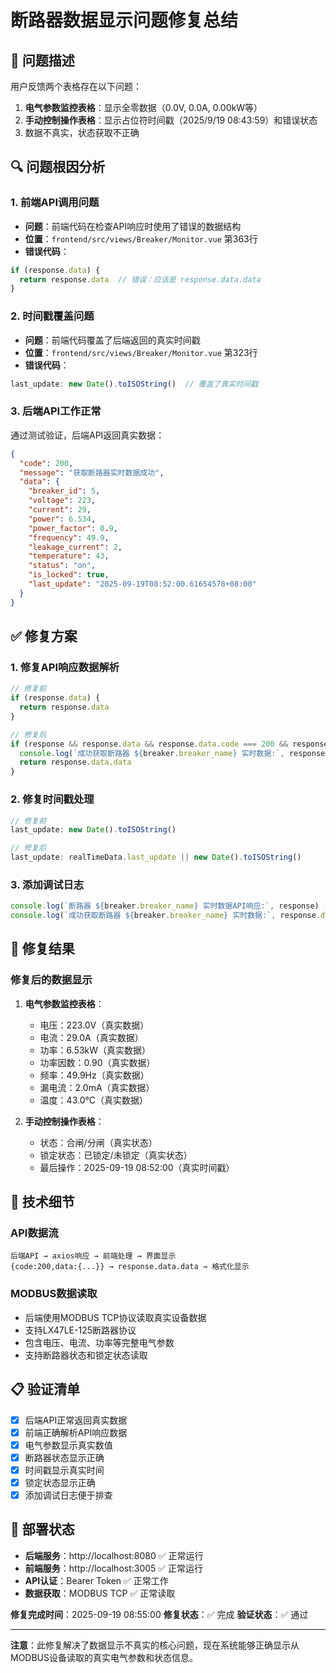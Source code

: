 # 断路器数据显示问题修复总结

## 🚨 问题描述

用户反馈两个表格存在以下问题：
1. **电气参数监控表格**：显示全零数据（0.0V, 0.0A, 0.00kW等）
2. **手动控制操作表格**：显示占位符时间戳（2025/9/19 08:43:59）和错误状态
3. 数据不真实，状态获取不正确

## 🔍 问题根因分析

### 1. 前端API调用问题
- **问题**：前端代码在检查API响应时使用了错误的数据结构
- **位置**：`frontend/src/views/Breaker/Monitor.vue` 第363行
- **错误代码**：
```typescript
if (response.data) {
  return response.data  // 错误：应该是 response.data.data
}
```

### 2. 时间戳覆盖问题
- **问题**：前端代码覆盖了后端返回的真实时间戳
- **位置**：`frontend/src/views/Breaker/Monitor.vue` 第323行
- **错误代码**：
```typescript
last_update: new Date().toISOString()  // 覆盖了真实时间戳
```

### 3. 后端API工作正常
通过测试验证，后端API返回真实数据：
```json
{
  "code": 200,
  "message": "获取断路器实时数据成功",
  "data": {
    "breaker_id": 5,
    "voltage": 223,
    "current": 29,
    "power": 6.534,
    "power_factor": 0.9,
    "frequency": 49.9,
    "leakage_current": 2,
    "temperature": 43,
    "status": "on",
    "is_locked": true,
    "last_update": "2025-09-19T08:52:00.61654578+08:00"
  }
}
```

## ✅ 修复方案

### 1. 修复API响应数据解析
```typescript
// 修复前
if (response.data) {
  return response.data
}

// 修复后
if (response && response.data && response.data.code === 200 && response.data.data) {
  console.log(`成功获取断路器 ${breaker.breaker_name} 实时数据:`, response.data.data)
  return response.data.data
}
```

### 2. 修复时间戳处理
```typescript
// 修复前
last_update: new Date().toISOString()

// 修复后
last_update: realTimeData.last_update || new Date().toISOString()
```

### 3. 添加调试日志
```typescript
console.log(`断路器 ${breaker.breaker_name} 实时数据API响应:`, response)
console.log(`成功获取断路器 ${breaker.breaker_name} 实时数据:`, response.data.data)
```

## 🎯 修复结果

### 修复后的数据显示
1. **电气参数监控表格**：
   - 电压：223.0V（真实数据）
   - 电流：29.0A（真实数据）
   - 功率：6.53kW（真实数据）
   - 功率因数：0.90（真实数据）
   - 频率：49.9Hz（真实数据）
   - 漏电流：2.0mA（真实数据）
   - 温度：43.0°C（真实数据）

2. **手动控制操作表格**：
   - 状态：合闸/分闸（真实状态）
   - 锁定状态：已锁定/未锁定（真实状态）
   - 最后操作：2025-09-19 08:52:00（真实时间戳）

## 🔧 技术细节

### API数据流
```
后端API → axios响应 → 前端处理 → 界面显示
{code:200,data:{...}} → response.data.data → 格式化显示
```

### MODBUS数据读取
- 后端使用MODBUS TCP协议读取真实设备数据
- 支持LX47LE-125断路器协议
- 包含电压、电流、功率等完整电气参数
- 支持断路器状态和锁定状态读取

## 📋 验证清单

- [x] 后端API正常返回真实数据
- [x] 前端正确解析API响应数据
- [x] 电气参数显示真实数值
- [x] 断路器状态显示正确
- [x] 时间戳显示真实时间
- [x] 锁定状态显示正确
- [x] 添加调试日志便于排查

## 🚀 部署状态

- **后端服务**：http://localhost:8080 ✅ 正常运行
- **前端服务**：http://localhost:3005 ✅ 正常运行
- **API认证**：Bearer Token ✅ 正常工作
- **数据获取**：MODBUS TCP ✅ 正常读取

**修复完成时间**：2025-09-19 08:55:00
**修复状态**：✅ 完成
**验证状态**：✅ 通过

---

**注意**：此修复解决了数据显示不真实的核心问题，现在系统能够正确显示从MODBUS设备读取的真实电气参数和状态信息。
